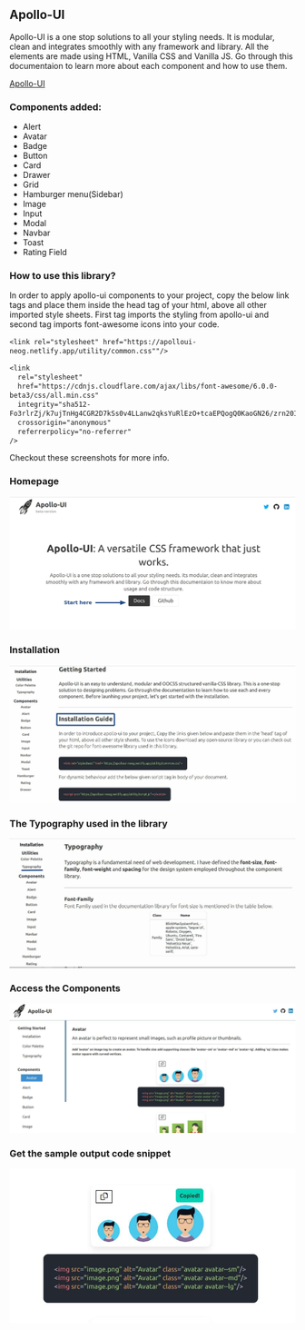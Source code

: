 ## Apollo-UI

Apollo-UI is a one stop solutions to all your styling needs. It is modular, clean and integrates smoothly with any framework and library. All the elements are made using HTML, Vanilla CSS and Vanilla JS. Go through this documentaion to learn more about each component and how to use them.

[Apollo-UI](https://apolloui-neog.netlify.app)

### Components added:
* Alert
* Avatar
* Badge
* Button
* Card
* Drawer
* Grid
* Hamburger menu(Sidebar)
* Image
* Input
* Modal
* Navbar
* Toast
* Rating Field

### How to use this library?
In order to apply apollo-ui components to your project, copy the below link tags and place them inside the head tag of your html, above all other imported style sheets. First tag imports the styling from apollo-ui and second tag imports font-awesome icons into your code. 

```
<link rel="stylesheet" href="https://apolloui-neog.netlify.app/utility/common.css""/>
```

```
<link
  rel="stylesheet"
  href="https://cdnjs.cloudflare.com/ajax/libs/font-awesome/6.0.0-beta3/css/all.min.css"
  integrity="sha512-Fo3rlrZj/k7ujTnHg4CGR2D7kSs0v4LLanw2qksYuRlEzO+tcaEPQogQ0KaoGN26/zrn20ImR1DfuLWnOo7aBA=="
  crossorigin="anonymous"
  referrerpolicy="no-referrer"
/>
```

Checkout these screenshots for more info.

### Homepage
![Click on Docs to get started](assets/1.jpg)

### Installation
![Installation links](assets/2.jpg)

### The Typography used in the library
![Check the color palette and typography used in the library](assets/3.jpg)

### Access the Components
![Checkout the components from the side bar](assets/4.jpg)

### Get the sample output code snippet 
![To get the code snippet for the displayed output click on the copy icon of the output widget](assets/5.jpg)
